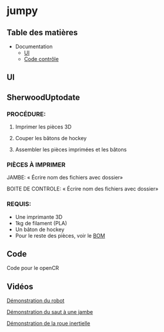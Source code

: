 # jumpy

## Table des matières

* Documentation
	* [UI](/UI#requis)
	* [Code contrôle](/Code/mainJumpy#requis)
		


## UI 



## SherwoodUptodate

### PROCÉDURE:

1. Imprimer les pièces 3D

2. Couper les bâtons de hockey

3. Assembler les pièces imprimées et les bâtons

### PIÈCES À IMPRIMER

JAMBE:
« Écrire nom des fichiers avec dossier»

BOITE DE CONTROLE:
« Écrire nom des fichiers avec dossier»

### REQUIS:
* Une imprimante 3D
* 1kg de filament (PLA)
* Un bâton de hockey
* Pour le reste des pièces, voir le [BOM](/BOM.pdf)


## Code 
  Code pour le openCR

## Vidéos

[Démonstration du robot](https://www.youtube.com/shorts/cel7XVDD8pQ)

[Démonstration du saut à une jambe](https://www.youtube.com/shorts/icxFYxDteIQ)

[Démonstration de la roue inertielle](https://www.youtube.com/shorts/jROJLMc7-dI)




